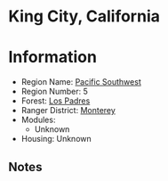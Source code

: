 
King City, California
=====================
  
# Information  
* Region Name: [Pacific Southwest]()  
* Region Number: 5  
* Forest: [Los Padres](http://www.fs.usda.gov/lpnf)  
* Ranger District: [Monterey]()  
* Modules:  
  - Unknown  
* Housing: Unknown  
  
## Notes

